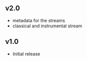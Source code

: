 ## v2.0

- metadata for the streams
- classical and instrumental stream

## v1.0

- Initial release
